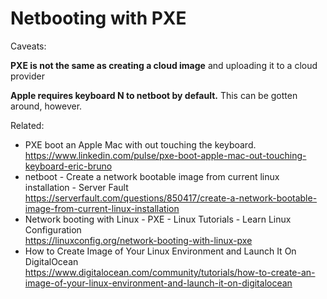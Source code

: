 # Netbooting with PXE

Caveats:

**PXE is not the same as creating a cloud image** and uploading it to a cloud provider

**Apple requires keyboard N to netboot by default.** This can be gotten around, however.

Related:

* PXE boot an Apple Mac with out touching the keyboard.  
  <https://www.linkedin.com/pulse/pxe-boot-apple-mac-out-touching-keyboard-eric-bruno>
* netboot - Create a network bootable image from current linux installation - Server Fault  
  <https://serverfault.com/questions/850417/create-a-network-bootable-image-from-current-linux-installation>
* Network booting with Linux - PXE - Linux Tutorials - Learn Linux Configuration  
  <https://linuxconfig.org/network-booting-with-linux-pxe>
* How to Create Image of Your Linux Environment and Launch It On DigitalOcean  
  <https://www.digitalocean.com/community/tutorials/how-to-create-an-image-of-your-linux-environment-and-launch-it-on-digitalocean>

